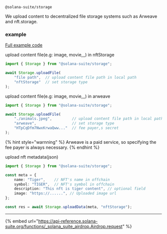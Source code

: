 `@solana-suite/storage`

We upload content to decentralized file storage systems such as Arweave and
nft.storage.

### example

[Full example code](https://github.com/fukaoi/solana-suite/blob/main/examples/integration11-compressed-nft.ts)

upload content file(e.g: image, movie,,,) in nftStorage

```ts
import { Storage } from "@solana-suite/storage";

await Storage.uploadFile(
    "file path",  // upload content file path in local path  
    "nftStorage"  // set storage type
);
```

upload content file(e.g: image, movie,,,) in arweave

```ts
import { Storage } from "@solana-suite/storage";

await Storage.uploadFile(
    "./animals.jpeg",         // upload content file path in local path  
    "arweave",                // set storage type
    "HTpCqDfm7NwxKrwaQww..."  // fee payer,s secret
);
```
{% hint style="warnning" %} 
Arweave is a paid service, so specifying the fee payer is always necessary.
{% endhint %}


upload nft metadata(json) 

```ts
import { Storage } from "@solana-suite/storage";

const meta = {
    name: "Tiger",    // NFT's name in offchain   
    symbol: "TIGER",  // NFT's symbol in offchain 
    description: "This nft is tiger content", // optional field 
    image: "https://......", // Uploaded image url 
};

const res = await Storage.uploadData(meta, "nftStorage");
```
---

{% embed url="https://api-reference.solana-suite.org/functions/_solana_suite_airdrop.Airdrop.request" %}
